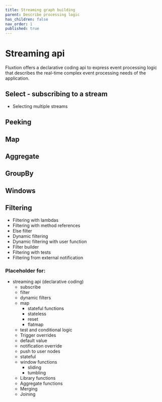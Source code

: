 ```yaml
---
title: Streaming graph building
parent: Describe processing logic
has_children: false
nav_order: 1
published: true
---
```


# Streaming api 

Fluxtion offers a declarative coding api to express event processing logic that describes 
the real-time complex event processing needs of the application.


## Select - subscribing to a stream
- Selecting multiple streams

## Peeking

## Map

## Aggregate

## GroupBy

## Windows

## Filtering
- Filtering with lambdas
- Filtering with method references
- Else filter
- Dynamic filtering
- Dynamic filtering with user function
- Filter builder
- Filtering with tests
- Filtering from external notification


### Placeholder for:
- streaming api (declarative coding)
  - subscribe
  - filter
  - dynamic filters  
  - map
    - stateful functions
    - stateless  
    - reset  
    - flatmap
  - test and conditional logic   
  - Trigger overrides
  - default value
  - notification override
  - push to user nodes
  - stateful  
  - window functions  
    - sliding
    - tumbling
  - Library functions
  - Aggregate functions
  - Merging
  - Joining




